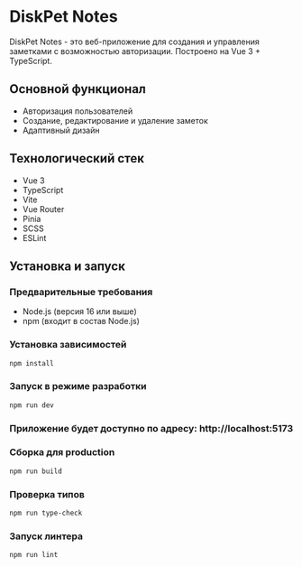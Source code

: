 # DiskPet Notes

DiskPet Notes - это веб-приложение для создания и управления заметками с возможностью авторизации. Построено на Vue 3 + TypeScript.

## Основной функционал

- Авторизация пользователей
- Создание, редактирование и удаление заметок
- Адаптивный дизайн

## Технологический стек

- Vue 3
- TypeScript
- Vite
- Vue Router
- Pinia
- SCSS
- ESLint

## Установка и запуск

### Предварительные требования

- Node.js (версия 16 или выше)
- npm (входит в состав Node.js)

### Установка зависимостей

```sh
npm install
```

### Запуск в режиме разработки

```sh
npm run dev
```

### Приложение будет доступно по адресу: http://localhost:5173

### Сборка для production

```sh
npm run build
```

### Проверка типов

```sh
npm run type-check
```

### Запуск линтера

```sh
npm run lint
```

